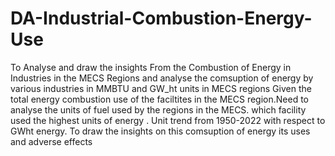 # DA-Industrial-Combustion-Energy-Use
To Analyse and draw the insights From the Combustion of Energy in Industries in the MECS Regions
and analyse the comsuption of energy by various industries in MMBTU and GW_ht units in MECS regions
Given the total energy combustion use of the faciltites in the MECS region.Need to analyse the units of fuel  used by the regions in the MECS.
which facility used the highest units of energy .
Unit trend from 1950-2022 with respect to GWht energy.
To draw the insights on this  comsuption of energy its uses and adverse effects
